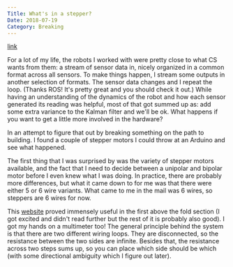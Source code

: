 ```yaml
---
Title: What's in a stepper?
Date: 2018-07-19
Category: Breaking
---
```


[link]({filename}/new-servo.md)

For a lot of my life, the robots I worked with were pretty close to what CS wants from them: a stream of sensor data in, nicely organized in a common format across all sensors. To make things happen, I stream some outputs in another selection of formats. The sensor data changes and I repeat the loop. (Thanks ROS! It's pretty great and you should check it out.) While having an understanding of the dynamics of the robot and how each sensor generated its reading was helpful, most of that got summed up as: add some extra variance to the Kalman filter and we'll be ok. What happens if you want to get a little more involved in the hardware?

In an attempt to figure that out by breaking something on the path to building. I found a couple of stepper motors I could throw at an Arduino and see what happened.

The first thing that I was surprised by was the variety of stepper motors available, and the fact that I need to decide between a unipolar and bipolar motor before I even knew what I was doing. In practice, there are probably more differences, but what it came down to for me was that there were either 5 or 6 wire variants. What came to me in the mail was 6 wires, so steppers are 6 wires for now.

This [website](http://www.jasonbabcock.com/computing/breadboard/unipolar/index.html) proved immensely useful in the first above the fold section (I got excited and didn't read further but the rest of it is probably also good). I got my hands on a multimeter too! The general principle behind the system is that there are two different wiring loops. They are disconnected, so the resistance between the two sides are infinite. Besides that, the resistance across two steps sums up, so you can place which side should be which (with some directional ambiguity which I figure out later).